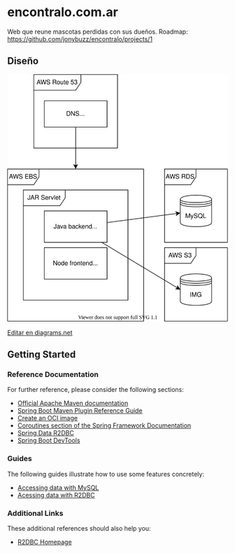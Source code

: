 # encontralo.com.ar

Web que reune mascotas perdidas con sus dueños. Roadmap: https://github.com/jonybuzz/encontralo/projects/1

## Diseño

![Diseño](diagramas.svg)

<a href="https://app.diagrams.net/#Hjonybuzz%2Fencontralo%2Fmain%2Fdiagramas.svg" target="_blank">Editar en diagrams.net</a>

## Getting Started

### Reference Documentation
For further reference, please consider the following sections:

* [Official Apache Maven documentation](https://maven.apache.org/guides/index.html)
* [Spring Boot Maven Plugin Reference Guide](https://docs.spring.io/spring-boot/docs/2.4.2/maven-plugin/reference/html/)
* [Create an OCI image](https://docs.spring.io/spring-boot/docs/2.4.2/maven-plugin/reference/html/#build-image)
* [Coroutines section of the Spring Framework Documentation](https://docs.spring.io/spring/docs/5.3.3/spring-framework-reference/languages.html#coroutines)
* [Spring Data R2DBC](https://docs.spring.io/spring-boot/docs/2.4.2/reference/html/spring-boot-features.html#boot-features-r2dbc)
* [Spring Boot DevTools](https://docs.spring.io/spring-boot/docs/2.4.2/reference/htmlsingle/#using-boot-devtools)

### Guides
The following guides illustrate how to use some features concretely:

* [Accessing data with MySQL](https://spring.io/guides/gs/accessing-data-mysql/)
* [Acessing data with R2DBC](https://spring.io/guides/gs/accessing-data-r2dbc/)

### Additional Links
These additional references should also help you:

* [R2DBC Homepage](https://r2dbc.io)